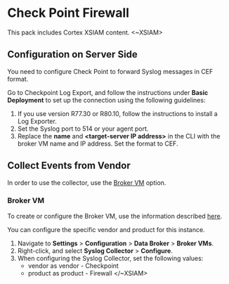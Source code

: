 # Check Point Firewall

This pack includes Cortex XSIAM content. 
<~XSIAM>

## Configuration on Server Side

You need to configure Check Point to forward Syslog messages in CEF format.

Go to Checkpoint Log Export, and follow the instructions under **Basic Deployment** to set up the connection using the following guidelines:

1. If you use version R77.30 or R80.10, follow the instructions to install a Log Exporter.
2. Set the Syslog port to 514 or your agent port.
3. Replace the **name** and **\<target-server IP address\>** in the CLI with the broker VM name and IP address.
Set the format to CEF.

## Collect Events from Vendor

In order to use the collector, use the [Broker VM](#broker-vm) option.

### Broker VM

To create or configure the Broker VM, use the information described [here](https://docs-cortex.paloaltonetworks.com/r/Cortex-XDR/Cortex-XDR-Pro-Administrator-Guide/Configure-the-Broker-VM).

You can configure the specific vendor and product for this instance.


1. Navigate to **Settings** > **Configuration** > **Data Broker** > **Broker VMs**. 
2. Right-click, and select **Syslog Collector** > **Configure**.
3. When configuring the Syslog Collector, set the following values:
   - vendor as vendor - Checkpoint
   - product as product - Firewall
</~XSIAM>